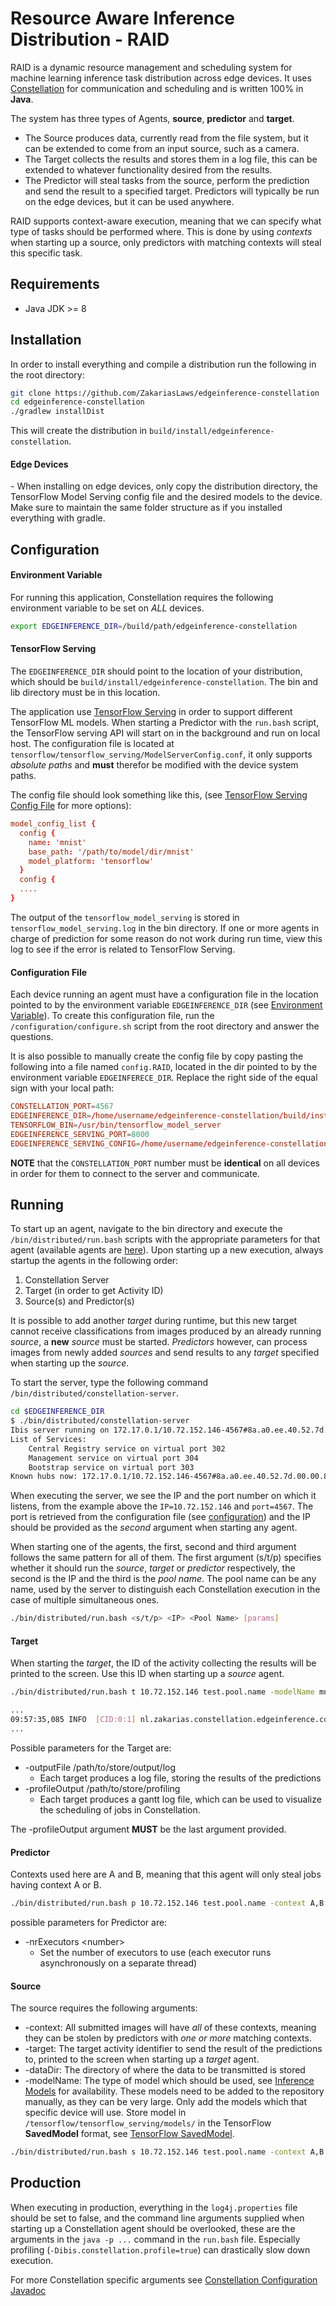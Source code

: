 # Resource Aware Inference Distribution - RAID
RAID is a dynamic resource management and scheduling system for machine learning inference task distribution across 
edge devices. It uses [Constellation](https://github.com/NLeSC/Constellation) for communication and scheduling and is 
written 100% in **Java**.

The system has three types of Agents, **source**, **predictor** and **target**. 

* The Source produces data, currently read from the file system, but it can be extended to come from an input source, 
such as a camera.
* The Target collects the results and stores them in a log file, this can be extended to whatever functionality desired 
from the results.
* The Predictor will steal tasks from the source, perform the prediction and send the result to a specified target. 
Predictors will typically be run on the edge devices, but it can be used anywhere.

RAID supports context-aware execution, meaning that we can specify what type of tasks should be performed where. This
is done by using *contexts* when starting up a source, only predictors with matching contexts will steal this specific
task.

## <a name="requirements"></a> Requirements

* Java JDK >= 8

## <a name="installation"></a> Installation

In order to install everything and compile a distribution run the following in the root directory:

```bash
git clone https://github.com/ZakariasLaws/edgeinference-constellation
cd edgeinference-constellation
./gradlew installDist
```

This will create the distribution in `build/install/edgeinference-constellation`.

#### Edge Devices
\- When installing on edge devices, only copy the distribution directory, the TensorFlow Model Serving config file and 
the desired models to the device. Make sure to maintain the same folder structure as if you installed everything with 
gradle.

## <a name="configuration"></a> Configuration 
#### <a name="environment_variable"></a> Environment Variable
For running this application, Constellation requires the following environment variable to be set on *ALL* devices.

```bash
export EDGEINFERENCE_DIR=/build/path/edgeinference-constellation
```

#### TensorFlow Serving

The `EDGEINFERENCE_DIR` should point to the location of your distribution, which should be 
`build/install/edgeinference-constellation`. The bin and lib directory must be in this location.

The application use [TensorFlow Serving](https://www.tensorflow.org/tfx/guide/serving) in order to support different TensorFlow ML models. When starting a Predictor with the `run.bash` script, the TensorFlow serving API will start on in the background and run on local host. The configuration file is located at `tensorflow/tensorflow_serving/ModelServerConfig.conf`, it only supports *absolute paths* and **must** therefor be modified with the device system paths.

The config file should look something like this, (see [TensorFlow Serving Config File](https://www.tensorflow.org/tfx/serving/serving_config) for more options):
```conf
model_config_list {
  config {
    name: 'mnist'
    base_path: '/path/to/model/dir/mnist'
    model_platform: 'tensorflow'
  }
  config {
  ....
}
```

The output of the `tensorflow_model_serving` is stored in `tensorflow_model_serving.log` in the bin directory. If one or more agents in charge of prediction for some reason do not work during run time, view this log to see if the error is related to TensorFlow Serving.

#### Configuration File
Each device running an agent must have a configuration file in the location pointed to by the environment variable 
`EDGEINFERENCE_DIR` (see [Environment Variable](#configuration)). To create this configuration file, run the 
`/configuration/configure.sh` script from the root directory and answer the questions. 

It is also possible to manually create the config file by copy pasting the following into a file named `config.RAID`, 
located in the dir pointed to by the environment variable `EDGEINFERECE_DIR`. Replace the 
right side of the equal sign with your local path:

```conf
CONSTELLATION_PORT=4567
EDGEINFERENCE_DIR=/home/username/edgeinference-constellation/build/install/edgeinference-constellation/
TENSORFLOW_BIN=/usr/bin/tensorflow_model_server
EDGEINFERENCE_SERVING_PORT=8000
EDGEINFERENCE_SERVING_CONFIG=/home/username/edgeinference-constellation/tensorflow/tensorflow_serving/ModelServerConfig.conf
```
**NOTE** that the `CONSTELLATION_PORT` number must be **identical** on all devices in order for them to connect to the
 server and communicate.

## <a name="running"></a> Running

To start up an agent, navigate to the bin directory and execute the `/bin/distributed/run.bash` scripts with the 
appropriate parameters for that agent (available agents are [here](#agents)). Upon starting up a new execution, 
always startup the agents in the following order:

1. Constellation Server
2. Target (in order to get Activity ID)
3. Source(s) and Predictor(s)

It is possible to add another _target_ during runtime, but this new target cannot receive classifications from images 
produced by an already running _source_, a **new** _source_ must be started. _Predictors_ however, can process images 
from newly added _sources_ and send results to any _target_ specified when starting up the _source_.

To start the server, type the following command `/bin/distributed/constellation-server`.
```bash
cd $EDGEINFERENCE_DIR
$ ./bin/distributed/constellation-server
Ibis server running on 172.17.0.1/10.72.152.146-4567#8a.a0.ee.40.52.7d.00.00.8f.dd.4e.46.8e.a9.36.23~zaklaw01+22
List of Services:
    Central Registry service on virtual port 302
    Management service on virtual port 304
    Bootstrap service on virtual port 303
Known hubs now: 172.17.0.1/10.72.152.146-4567#8a.a0.ee.40.52.7d.00.00.8f.dd.4e.46.8e.a9.36.23~zaklaw01+22
```

When executing the server, we see the IP and the port number on which it listens, from the example above the 
`IP=10.72.152.146` and `port=4567`. The port is retrieved from the configuration file 
(see [configuration](#configuration)) and the IP should be provided as the _second_ argument when starting any agent.

When starting one of the agents, the first, second and third argument follows the same pattern for all of them. 
The first argument (s/t/p) specifies whether it should run the _source_, _target_ or _predictor_ respectively, 
the second is the IP and the third is the _pool name_. The pool name can be any name, used by the server to distinguish 
each Constellation execution in the case of multiple simultaneous ones. 

```bash
./bin/distributed/run.bash <s/t/p> <IP> <Pool Name> [params]
```

#### Target
When starting the _target_, the ID of the activity collecting the results will be printed to the screen. Use this ID 
when starting up a _source_ agent.
```bash
./bin/distributed/run.bash t 10.72.152.146 test.pool.name -modelName mnist

...
09:57:35,085 INFO  [CID:0:1] nl.zakarias.constellation.edgeinference.collectActivities.CollectAndProcessEvents - In order to target this activity with classifications add the following as argument (exactly as printed) when initializing the new SOURCE: "0:1:0"
...
```

Possible parameters for the Target are:

* -outputFile /path/to/store/output/log
  * Each target produces a log file, storing the results of the predictions
* -profileOutput /path/to/store/profiling
  * Each target produces a gantt log file, which can be used to visualize the scheduling of jobs in Constellation.

The -profileOutput argument **MUST** be the last argument provided.

#### Predictor
Contexts used here are A and B, meaning that this agent will only steal jobs having context A or B.

```bash
./bin/distributed/run.bash p 10.72.152.146 test.pool.name -context A,B
```

possible parameters for Predictor are:
* -nrExecutors <number\>
  * Set the number of executors to use (each executor runs asynchronously on a separate thread)
  
#### Source
The source requires the following arguments:
* -context: All submitted images will have _all_ of these contexts, meaning they can be stolen by predictors with _one or more_ matching contexts.
* -target: The target activity identifier to send the result of the predictions to, printed to the screen when starting up a _target_ agent.
* -dataDir: The directory of where the data to be transmitted is stored
* -modelName: The type of model which should be used, see [Inference Models](#models) for availability. These models 
need to be added to the repository manually, as they can be very large. Only add the models which that specific device
will use. Store model in `/tensorflow/tensorflow_serving/models/` in the TensorFlow **SavedModel** format, 
see [TensorFlow SavedModel](https://www.tensorflow.org/beta/guide/saved_model).

```bash
./bin/distributed/run.bash s 10.72.152.146 test.pool.name -context A,B -target 0:1:0 -dataDir /home/username/MNIST_data/ -modelName mnist
```

## Production
When executing in production, everything in the `log4j.properties` file should be set to false, and the command line 
arguments supplied when starting up a Constellation agent should be overlooked, these are the arguments in the 
`java -p ...` command in the `run.bash` file. Especially profiling (`-Dibis.constellation.profile=true`)
can drastically slow down execution. 

For more Constellation specific arguments see [Constellation Configuration Javadoc](https://junglecomputing.github.io/Constellation/)
